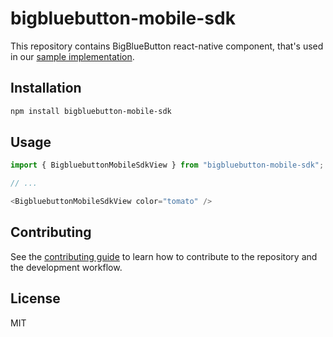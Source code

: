 # bigbluebutton-mobile-sdk

This repository contains BigBlueButton react-native component, that's used in our [sample implementation](https://github.com/bigbluebutton/bigbluebutton-mobile).

## Installation

```sh
npm install bigbluebutton-mobile-sdk
```

## Usage

```js
import { BigbluebuttonMobileSdkView } from "bigbluebutton-mobile-sdk";

// ...

<BigbluebuttonMobileSdkView color="tomato" />
```

## Contributing

See the [contributing guide](CONTRIBUTING.md) to learn how to contribute to the repository and the development workflow.

## License

MIT
